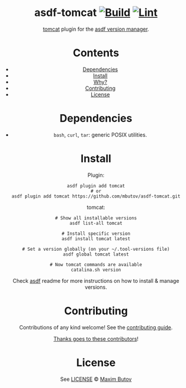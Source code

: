 <div align="center">

# asdf-tomcat [![Build](https://github.com/mbutov/asdf-tomcat/actions/workflows/build.yml/badge.svg)](https://github.com/mbutov/asdf-tomcat/actions/workflows/build.yml) [![Lint](https://github.com/mbutov/asdf-tomcat/actions/workflows/lint.yml/badge.svg)](https://github.com/mbutov/asdf-tomcat/actions/workflows/lint.yml)


[tomcat](https://github.com/mbutov/asdf-tomcat) plugin for the [asdf version manager](https://asdf-vm.com).

# Contents

- [Dependencies](#dependencies)
- [Install](#install)
- [Why?](#why)
- [Contributing](#contributing)
- [License](#license)

# Dependencies

- `bash`, `curl`, `tar`: generic POSIX utilities.

# Install

Plugin:

```shell
asdf plugin add tomcat
# or
asdf plugin add tomcat https://github.com/mbutov/asdf-tomcat.git
```

tomcat:

```shell
# Show all installable versions
asdf list-all tomcat

# Install specific version
asdf install tomcat latest

# Set a version globally (on your ~/.tool-versions file)
asdf global tomcat latest

# Now tomcat commands are available
catalina.sh version
```

Check [asdf](https://github.com/asdf-vm/asdf) readme for more instructions on how to
install & manage versions.

# Contributing

Contributions of any kind welcome! See the [contributing guide](contributing.md).

[Thanks goes to these contributors](https://github.com/mbutov/asdf-tomcat/graphs/contributors)!

# License

See [LICENSE](LICENSE) © [Maxim Butov](https://github.com/mbutov/)

